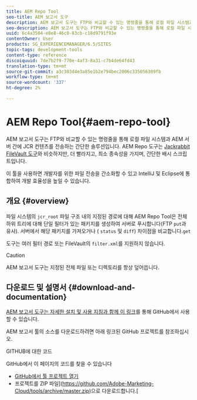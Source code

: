 ```yaml
---
title: AEM Repo Tool
seo-title: AEM 보고서 도구
description: AEM 보고서 도구는 FTP와 비교할 수 있는 명령줄을 통해 로컬 파일 시스템과 AEM 서버 간에 JCR 컨텐츠를 전송하는 간단한 솔루션입니다. AEM Repo Tool은 Jackrabbit FileVault 도구와 유사하지만 더 빨라지고, 의존성이 거의 없으며, 간단한 배쉬 스크립트입니다.
seo-description: AEM 보고서 도구는 FTP와 비교할 수 있는 명령줄을 통해 로컬 파일 시스템과 AEM 서버 간에 JCR 컨텐츠를 전송하는 간단한 솔루션입니다. AEM Repo Tool은 Jackrabbit FileVault 도구와 유사하지만 더 빨라지고, 의존성이 거의 없으며, 간단한 배쉬 스크립트입니다.
uuid: 6c4a3504-e8e8-46c0-83cb-c18d9791f93e
contentOwner: User
products: SG_EXPERIENCEMANAGER/6.5/SITES
topic-tags: development-tools
content-type: reference
discoiquuid: 7de7b2f9-770e-4af3-8a31-c7b4de64fd43
translation-type: tm+mt
source-git-commit: a3c303d4e3a85e1b2e794bec2006c335056309fb
workflow-type: tm+mt
source-wordcount: '337'
ht-degree: 2%

---
```



# AEM Repo Tool{#aem-repo-tool}

AEM 보고서 도구는 FTP와 비교할 수 있는 명령줄을 통해 로컬 파일 시스템과 AEM 서버 간에 JCR 컨텐츠를 전송하는 간단한 솔루션입니다. AEM Repo 도구는 [Jackrabbit FileVault 도구](/help/sites-developing/ht-vlttool.md)와 비슷하지만, 더 빨라지고, 최소 종속성을 가지며, 간단한 배시 스크립트입니다.

이 툴을 사용하면 개발자를 위한 파일 전송을 간소화할 수 있고 IntelliJ 및 Eclipse에 통합하여 개발 효율성을 높일 수 있습니다.

## 개요 {#overview}

파일 시스템의 `jcr_root` 파일 구조 내의 지정된 경로에 대해 AEM Repo Tool은 전체 하위 트리에 대해 단일 필터가 있는 패키지를 생성하여 서버로 푸시합니다(FTP `put`과 유사). 서버에서 해당 패키지를 가져오거나 ( `status` 및 `diff`) 차이점을 비교합니다.`get`

도구는 여러 필터 경로 또는 FileVault의 `filter.xml`를 지원하지 않습니다.

>[!CAUTION]
>
>AEM 보고서 도구는 지정된 전체 파일 또는 디렉토리를 항상 덮어씁니다.

## 다운로드 및 설명서 {#download-and-documentation}

[AEM 보고서 도구는 자세한 설치 및 사용 지침과 함께 이 링크](https://github.com/Adobe-Marketing-Cloud/tools/tree/master/repo)를 통해 GitHub에서 사용할 수 있습니다.

AEM 보고서 툴의 소스를 다운로드하려면 아래 링크된 GitHub 프로젝트를 참조하십시오.

GITHUB에 대한 코드

GitHub에서 이 페이지의 코드를 찾을 수 있습니다

* [GitHub에서 툴 프로젝트 열기](https://github.com/Adobe-Marketing-Cloud/tools)
* 프로젝트를 ZIP 파일](https://github.com/Adobe-Marketing-Cloud/tools/archive/master.zip)으로 다운로드합니다.[

